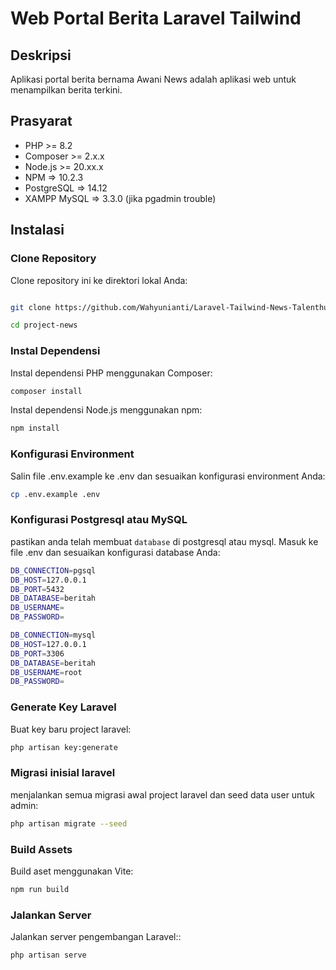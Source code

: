 # Web Portal Berita Laravel Tailwind

## Deskripsi
Aplikasi portal berita bernama Awani News adalah aplikasi web untuk menampilkan berita terkini.

## Prasyarat
- PHP >= 8.2
- Composer >= 2.x.x
- Node.js >= 20.xx.x
- NPM => 10.2.3
- PostgreSQL => 14.12
- XAMPP MySQL => 3.3.0 (jika pgadmin trouble)


## Instalasi

### Clone Repository
Clone repository ini ke direktori lokal Anda:

```bash

git clone https://github.com/Wahyunianti/Laravel-Tailwind-News-Talenthub.git

cd project-news

```

### Instal Dependensi
Instal dependensi PHP menggunakan Composer:

```bash
composer install
```

Instal dependensi Node.js menggunakan npm:
```bash
npm install
```

### Konfigurasi Environment
Salin file .env.example ke .env dan sesuaikan konfigurasi environment Anda:

```bash
cp .env.example .env
```

### Konfigurasi Postgresql atau MySQL
pastikan anda telah membuat ```database``` di postgresql atau mysql. Masuk ke file .env dan sesuaikan konfigurasi database Anda:

```bash
DB_CONNECTION=pgsql
DB_HOST=127.0.0.1
DB_PORT=5432
DB_DATABASE=beritah
DB_USERNAME=
DB_PASSWORD=
```

```bash
DB_CONNECTION=mysql
DB_HOST=127.0.0.1
DB_PORT=3306
DB_DATABASE=beritah
DB_USERNAME=root
DB_PASSWORD=
```

### Generate Key Laravel
Buat key baru project laravel:
```bash
php artisan key:generate
```

### Migrasi inisial laravel
menjalankan semua migrasi awal project laravel dan seed data user untuk admin:

```bash
php artisan migrate --seed

```


### Build Assets
Build aset menggunakan Vite:

```bash
npm run build
```

### Jalankan Server
Jalankan server pengembangan Laravel::

```bash
php artisan serve
```